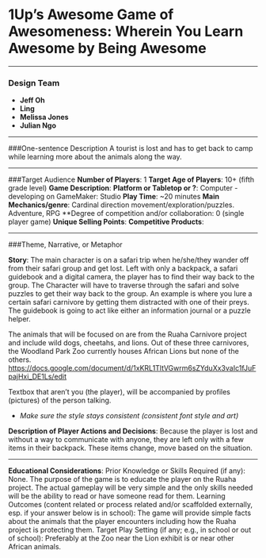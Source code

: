 # 1Up’s Awesome Game of Awesomeness: Wherein You Learn Awesome by Being Awesome

- - -

### Design Team

- **Jeff Oh**
- **Ling**
- **Melissa Jones**
- **Julian Ngo**

- - -

###One-sentence Description
A tourist is lost and has to get back to camp while learning more about the animals along the way.
- - - 
###Target Audience
**Number of Players**: 1
**Target Age of Players**: 10+ (fifth grade level)
**Game Description**:
**Platform or Tabletop or ?**: Computer - developing on GameMaker: Studio
**Play Time**: ~20 minutes
**Main Mechanics/genre**: Cardinal direction movement/exploration/puzzles. Adventure, RPG
**Degree of competition and/or collaboration: 0 (single player game)
**Unique Selling Points**: 
**Competitive Products**:
- - - 

###Theme, Narrative, or Metaphor

**Story**: The main character is on a safari trip when he/she/they wander off from their safari group and get lost. Left with only a backpack, a safari guidebook and a digital camera, the player has to find their way back to the group. The Character will have to traverse through the safari and solve puzzles to get their way back to the group. An example is where you lure a certain safari carnivore by getting them distracted with one of their preys. The guidebook is going to act like either an information journal or a puzzle helper.

The animals that will be focused on are from the Ruaha Carnivore project and include wild dogs, cheetahs, and lions. Out of these three carnivores, the Woodland Park Zoo currently houses African Lions but none of the others. 
https://docs.google.com/document/d/1xKRL1TltVGwrm6sZYduXx3vaIc1fJuFpajHxi_DE1Ls/edit 

Textbox that aren’t you (the player), will be accompanied by profiles (pictures) of the person talking.
- *Make sure the style stays consistent (consistent font style and art)*

**Description of Player Actions and Decisions**:
Because the player is lost and without a way to communicate with anyone, they are left only with a few items in their backpack. These items change, move  based on the situation.
_ _ _

**Educational Considerations**:
Prior Knowledge or Skills Required (if any):  None. The purpose of the game is to educate the player on the Ruaha project. The actual gameplay will be very simple and the only skills needed will be the ability to read or have someone read for them. 
Learning Outcomes (content related or process related and/or scaffolded externally, esp. if your answer below is in school): The game will provide simple facts about the animals that the player encounters including how the Ruaha project is protecting them. 
Target Play Setting (if any; e.g., in school or out of school):   Preferably at the Zoo near the Lion exhibit is or near other African animals. 


